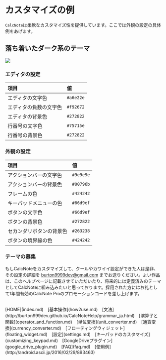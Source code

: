 # カスタマイズの例
`CalcNote`は柔軟なカスタマイズ性を提供しています。ここでは外観の設定の具体例をあげます。

## 落ち着いたダーク系のテーマ
<img src="https://raw.githubusercontent.com/burton999dev/CalcNoteHelp/master/images/all/theme_dark.png">

### エディタの設定
|項目|値|
|:-----------|:------------|
エディタの文字色|`#a6e22e`
エディタの負数の文字色|`#f92672`
エディタの背景色|`#272822`
行番号の文字色|`#75715e`
行番号の背景色|`#272822`

### 外観の設定
|項目|値|
|:-----------|:------------|
アクションバーの文字色|`#9e9e9e`
アクションバーの背景色|`#00796b`
フレームの色|`#424242`
キーパッドメニューの色|`#66d9ef`
ボタンの文字色|`#66d9ef`
ボタンの背景色|`#272822`
セカンダリボタンの背景色|`#263238`
ボタンの境界線の色|`#424242`

### テーマの募集
もしCalcNoteをカスタマイズして、クールやカワイイ設定ができた人は是非、その設定の詳細を burton9999dev@gmail.com までお送りください。よい作品は、このヘルプページに記載させていただいたり、将来的には定義済みのテーマとしてCalcNoteに組み込みたいと思っております。採用された方にはお礼として1年間有効のCalcNote Proのプロモーションコードを差し上げます。

<br>
[HOME](index.md)　[基本操作](how2use.md)　[文法](http://burton999dev.github.io/CalcNoteHelp/grammar_ja.html)　[演算子と関数](operator_and_function.md)　[単位変換](unit_converter.md)　[通貨変換](currency_converter.md)　[フローティングウィジェット](floating_widget.md)　[設定](settings.md)　[キーパッドのカスタマイズ](customizing_keypad.md)　[GoogleDriveプラグイン](google_drive_plugin.md)　[FAQ](faq.md)　[使用例](http://android.ascii.jp/2016/02/29/893463)  


